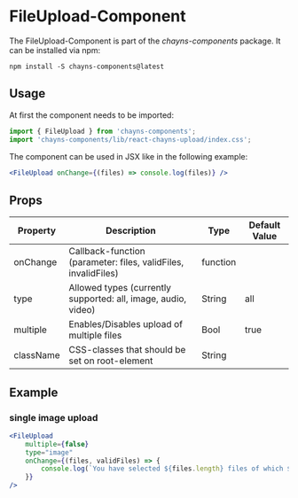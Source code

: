 # FileUpload-Component #

The FileUpload-Component is part of the *chayns-components* package. It can be installed via npm:

    npm install -S chayns-components@latest


## Usage ##
At first the component needs to be imported:

```jsx
import { FileUpload } from 'chayns-components';
import 'chayns-components/lib/react-chayns-upload/index.css';
```

The component can be used in JSX like in the following example:
```jsx
<FileUpload onChange={(files) => console.log(files)} />
```


## Props ##
| Property   | Description                                                                | Type     | Default Value |
|------------|----------------------------------------------------------------------------|----------|---------------|
| onChange   | Callback-function (parameter: files, validFiles, invalidFiles)             | function |               |
| type       | Allowed types (currently supported: all, image, audio, video)              | String   | all           |
| multiple   | Enables/Disables upload of multiple files                                  | Bool     | true          |
| className  | CSS-classes that should be set on root-element                             | String   |               |


## Example ##
### single image upload ###
```jsx
<FileUpload
    multiple={false}
    type="image"
    onChange={(files, validFiles) => {
        console.log(`You have selected ${files.length} files of which ${validFiles.length} are valid`);
    }}
/>
```
